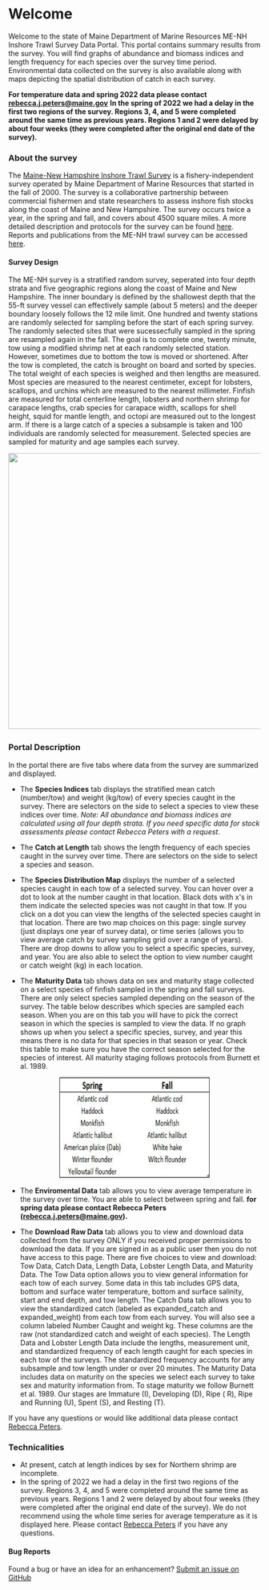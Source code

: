 
# Welcome

Welcome to the state of Maine Department of Marine Resources ME-NH Inshore Trawl Survey Data Portal. This portal contains summary results from the survey. You will find graphs of abundance and biomass indices and length frequency for each species over the survey time period. Environmental data collected on the survey is also available along with maps depicting the spatial distribution of catch in each survey.

**For temperature data and spring 2022 data please contact rebecca.j.peters@maine.gov**
**In the spring of 2022 we had a delay in the first two regions of the survey. Regions 3, 4, and 5 were completed around the same time as previous years. Regions 1 and 2 were delayed by about four weeks (they were completed after the original end date of the survey).**

### About the survey

The [Maine-New Hampshire Inshore Trawl Survey](https://www.maine.gov/dmr/science-research/projects/trawlsurvey/index.html) is a fishery-independent survey operated by Maine Department of Marine Resources that started in the fall of 2000. The survey is a collaborative partnership between commercial fishermen and state researchers to assess inshore fish stocks along the coast of Maine and New Hampshire. The survey occurs twice a year, in the spring and fall, and covers about 4500 square miles. A more detailed description and protocols for the survey can be found [here](https://www.maine.gov/dmr/science-research/projects/trawlsurvey/reports/documents/proceduresandprotocols.pdf). Reports and publications from the ME-NH trawl survey can be accessed [here](https://www.maine.gov/dmr/science-research/projects/trawlsurvey/reports/index.html).

#### Survey Design

The ME-NH survey is a stratified random survey, seperated into four depth strata and five geographic regions along the coast of Maine and New Hampshire. The inner boundary is defined by the shallowest depth that the 55-ft survey vessel can effectively sample (about 5 meters) and the deeper boundary loosely follows the 12 mile limit. One hundred and twenty stations are randomly selected for sampling before the start of each spring survey. The randomly selected sites that were sucessecfully sampled in the spring are resampled again in the fall. The goal is to complete one, twenty minute, tow using a modified shrimp net at each randomly selected station. However, sometimes due to bottom the tow is moved or shortened. After the tow is completed, the catch is brought on board and sorted by species. The total weight of each species is weighed and then lengths are measured. Most species are measured to the nearest centimeter, except for lobsters, scallops, and urchins which are measured to the nearest millimeter. Finfish are measured for total centerline length, lobsters and northern shrimp for carapace lengths, crab species for carapace width, scallops for shell height, squid for mantle length, and octopi are measured out to the longest arm. If there is a large catch of a species a subsample is taken and 100 individuals are randomly selected for measurement. Selected species are sampled for maturity and age samples each survey.


<p align="center">
<img width="750" height="550" src="https://github.com/mainedmr/Trawl_Survey_Portal/raw/master/Images/MENH_SurveyDesign_Updated11.19.jpg">
</p>

### Portal Description

In the portal there are five tabs where data from the survey are summarized and displayed. 

* The **Species Indices** tab displays the stratified mean catch (number/tow) and weight (kg/tow) of every species caught in the survey. There are selectors on the side to select a species to view these indices over time. _Note: All abundance and biomass indices are calculated using all four depth strata. If you need specific data for stock assessments please contact Rebecca Peters with a request._

* The **Catch at Length** tab shows the length frequency of each species caught in the survey over time. There are selectors on the side to select a species and season.

* The **Species Distribution Map** displays the number of a selected species caught in each tow of a selected survey. You can hover over a dot to look at the number caught in that location. Black dots with x's in them indicate the selected species was not caught in that tow. If you click on a dot you can view the lengths of the selected species caught in that location. There are two map choices on this page: single survey (just displays one year of survey data), or time series (allows you to view average catch by survey sampling grid over a range of years). There are drop downs to allow you to select a specific species, survey, and year. You are also able to select the option to view number caught or catch weight (kg) in each location.

* The **Maturity Data** tab shows data on sex and maturity stage collected on a select species of finfish sampled in the spring and fall surveys. There are only select species sampled depending on the season of the survey. The table below describes which species are sampled each season. When you are on this tab you will have to pick the correct season in which the species is sampled to view the data. If no graph shows up when you select a specific species, survey, and year this means there is no data for that species in that season or year. Check this table to make sure you have the correct season selected for the species of interest. All maturity staging follows protocols from Burnett et al. 1989.

<p align="center">
<img width="300" height="200" src="https://github.com/mainedmr/Trawl_Survey_Portal/raw/master/Images/Species_Maturity_list.jpg">
</p>

* The **Enviromental Data** tab allows you to view average temperature in the survey over time. You are able to select between spring and fall. **for spring data please contact Rebecca Peters (rebecca.j.peters@maine.gov).**

* The **Download Raw Data** tab allows you to view and download data collected from the survey ONLY if you received proper permissions to download the data. If you are signed in as a public user then you do not have access to this page. There are five choices to view and download: Tow Data, Catch Data, Length Data, Lobster Length Data, and Maturity Data. The Tow Data option allows you to view general information for each tow of each survey. Some data in this tab includes GPS data, bottom and surface water temperature, bottom and surface salinity, start and end depth, and tow length. The Catch Data tab allows you to view the standardized catch (labeled as expanded_catch and expanded_weight) from each tow from each survey. You will also see a column labeled Number Caught and weight kg. These columns are the raw (not standardized catch and weight of each species). The Length Data and Lobster Length Data include the lengths, measurement unit, and standardized frequency of each length caught for each species in each tow of the surveys. The standardized frequency accounts for any subsample and tow length under or over 20 minutes. The Maturity Data includes data on maturity on the species we select each survey to take sex and maturity information from. To stage maturity we follow Burnett et al. 1989. Our stages are Immature (I), Developing (D), Ripe ( R), Ripe and Running (U), Spent (S), and Resting (T).


If you have any questions or would like additional data please contact [Rebecca Peters](https://www.maine.gov/dmr/about/employees.html).


### Technicalities

* At present, catch at length indices by sex for Northern shrimp are incomplete.
* In the spring of 2022 we had a delay in the first two regions of the survey. Regions 3, 4, and 5 were completed around the same time as previous years. Regions 1 and 2 were delayed by about four weeks (they were completed after the original end date of the survey). We do not recommend using the whole time series for average temperature as it is displayed here. Please contact [Rebecca Peters](https://www.maine.gov/dmr/about/employees.html) if you have any questions.

#### Bug Reports

Found a bug or have an idea for an enhancement? [Submit an issue on GitHub](https://github.com/mainedmr/Trawl_Survey_Portal/issues)
